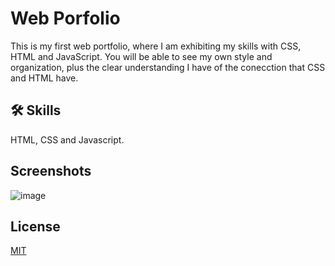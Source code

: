 # Web Porfolio
This is my first web portfolio, where I am exhibiting my skills with CSS, HTML and JavaScript. 
You will be able to see my own style and organization, plus the clear understanding I have of the conecction that CSS and HTML have. 

## 🛠 Skills

HTML, CSS and Javascript.

## Screenshots

![image](https://user-images.githubusercontent.com/101306063/171542117-4f5f4789-8ff2-4025-a365-3032061ffcc9.png)

## License

[MIT](https://choosealicense.com/licenses/mit/)
